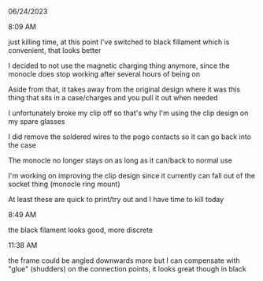 06/24/2023

8:09 AM

just killing time, at this point I've switched to black fillament which is convenient, that looks better

I decided to not use the magnetic charging thing anymore, since the monocle does stop working after several hours of being on

Aside from that, it takes away from the original design where it was this thing that sits in a case/charges and you pull it out when needed

I unfortunately broke my clip off so that's why I'm using the clip design on my spare glasses

I did remove the soldered wires to the pogo contacts so it can go back into the case

The monocle no longer stays on as long as it can/back to normal use

I'm working on improving the clip design since it currently can fall out of the socket thing (monocle ring mount)

At least these are quick to print/try out and I have time to kill today

8:49 AM

the black filament looks good, more discrete

11:38 AM

the frame could be angled downwards more but I can compensate with "glue" (shudders) on the connection points, it looks great though in black
